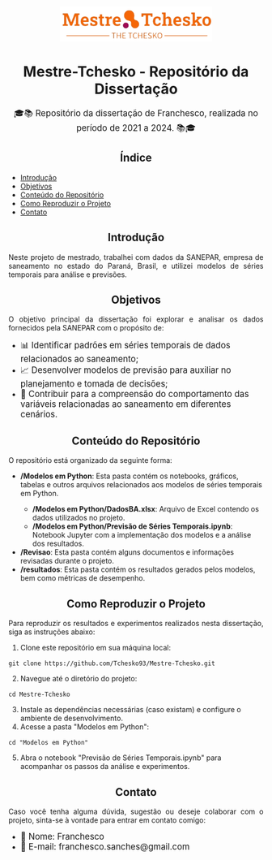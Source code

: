 <!-- Exemplo de README.md com elementos HTML e emojis -->

<div align="center">
  <img alt="Mestre-Tchesko Logo" src="logo.png" width="300px">
</div>

<h1 align="center">Mestre-Tchesko - Repositório da Dissertação</h1>

<p align="center"><span style="font-size: larger;">🎓📚 Repositório da dissertação de Franchesco, realizada no período de 2021 a 2024. 📚🎓</span></p>

<h2 align="center">Índice</h2>

<ul>
  <li><a href="#introdução">Introdução</a></li>
  <li><a href="#objetivos">Objetivos</a></li>
  <li><a href="#conteúdo-do-repositório">Conteúdo do Repositório</a></li>
  <li><a href="#como-reproduzir-o-projeto">Como Reproduzir o Projeto</a></li>
  <li><a href="#contato">Contato</a></li>
</ul>

<h2 align="center">Introdução</h2>

<p align="justify">Neste projeto de mestrado, trabalhei com dados da SANEPAR, empresa de saneamento no estado do Paraná, Brasil, e utilizei modelos de séries temporais para análise e previsões.</p>

<h2 align="center">Objetivos</h2>

<p align="justify">O objetivo principal da dissertação foi explorar e analisar os dados fornecidos pela SANEPAR com o propósito de:</p>

<ul>
  <li><span style="font-size: larger;">📊 Identificar padrões em séries temporais de dados relacionados ao saneamento;</span></li>
  <li><span style="font-size: larger;">📈 Desenvolver modelos de previsão para auxiliar no planejamento e tomada de decisões;</span></li>
  <li><span style="font-size: larger;">🧠 Contribuir para a compreensão do comportamento das variáveis relacionadas ao saneamento em diferentes cenários.</span></li>
</ul>

<h2 align="center">Conteúdo do Repositório</h2>

<p align="justify">O repositório está organizado da seguinte forma:</p>

<ul>
  <li><strong>/Modelos em Python</strong>: Esta pasta contém os notebooks, gráficos, tabelas e outros arquivos relacionados aos modelos de séries temporais em Python.</li>
  <ul>
    <li><strong>/Modelos em Python/DadosBA.xlsx</strong>: Arquivo de Excel contendo os dados utilizados no projeto.</li>
    <li><strong>/Modelos em Python/Previsão de Séries Temporais.ipynb</strong>: Notebook Jupyter com a implementação dos modelos e a análise dos resultados.</li>
  </ul>
  <li><strong>/Revisao</strong>: Esta pasta contém alguns documentos e informações revisadas durante o projeto.</li>
  <li><strong>/resultados</strong>: Esta pasta contém os resultados gerados pelos modelos, bem como métricas de desempenho.</li>
</ul>

<h2 align="center">Como Reproduzir o Projeto</h2>

<p align="justify">Para reproduzir os resultados e experimentos realizados nesta dissertação, siga as instruções abaixo:</p>

<ol>
  <li>Clone este repositório em sua máquina local:</li>
</ol>

<pre><code>git clone https://github.com/Tchesko93/Mestre-Tchesko.git
</code></pre>

<ol start="2">
  <li>Navegue até o diretório do projeto:</li>
</ol>

<pre><code>cd Mestre-Tchesko
</code></pre>

<ol start="3">
  <li>Instale as dependências necessárias (caso existam) e configure o ambiente de desenvolvimento.</li>
  <li>Acesse a pasta "Modelos em Python":</li>
</ol>

<pre><code>cd "Modelos em Python"
</code></pre>

<ol start="5">
  <li>Abra o notebook "Previsão de Séries Temporais.ipynb" para acompanhar os passos da análise e experimentos.</li>
</ol>

<h2 align="center">Contato</h2>

<p align="justify">Caso você tenha alguma dúvida, sugestão ou deseje colaborar com o projeto, sinta-se à vontade para entrar em contato comigo:</p>

<ul>
  <li><span style="font-size: larger;">👤 Nome: Franchesco</span></li>
  <li><span style="font-size: larger;">📧 E-mail: franchesco.sanches@gmail.com</span></li>
</ul>
